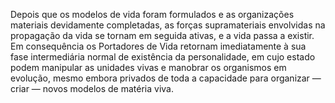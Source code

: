 ﻿Depois que os modelos de vida foram formulados e as organizações materiais devidamente completadas, as forças supramateriais envolvidas na propagação da vida se tornam em seguida ativas, e a vida passa a existir. Em consequência os Portadores de Vida retornam imediatamente à sua fase intermediária normal de existência da personalidade, em cujo estado podem manipular as unidades vivas e manobrar os organismos em evolução, mesmo embora privados de toda a capacidade para organizar —  criar — novos modelos de matéria viva.